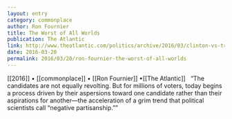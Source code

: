 ```yaml
---
layout: entry
category: commonplace
author: Ron Fournier
title: The Worst of All Worlds
publication: The Atlantic
link: http://www.theatlantic.com/politics/archive/2016/03/clinton-vs-trump-the-worst-of-all-worlds/474024/
date: 2016-03-20
permalink: 2016/03/20/ron-fournier-the-worst-of-all-worlds
---
```


[[2016]] • [[commonplace]] • [[Ron Fournier]] •[[The Atlantic]]
 
“The candidates are not equally revolting. But for millions of voters, today begins a process driven by their aspersions toward one candidate rather than their aspirations for another—the acceleration of a grim trend that political scientists call “negative partisanship.””

